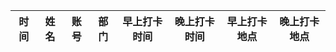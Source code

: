 时间 | 姓名 | 账号 | 部门 | 早上打卡时间 | 晚上打卡时间 | 早上打卡地点 | 晚上打卡地点
------------ | ------------- | ------------ | ------------ | ------------- |         ------------ | ------------ | -------------
